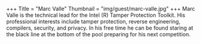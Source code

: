 +++
Title = "Marc Valle"
Thumbnail = "img/guest/marc-valle.jpg"
+++
Marc Valle is the technical lead for the Intel (R) Tamper Protection
Toolkit.  His professional interests include tamper protection,
reverse engineering, compilers, security, and privacy.  In his free
time he can be found staring at the black line at the bottom of the
pool preparing for his next competition.